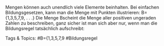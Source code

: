 Mengen können auch unendlich viele Elemente beinhalten. Bei einfachen Bildungsgesetzen, kann man
die Menge mit Punkten illustrieren:
B={1,3,5,7,9, . . .}
Die Menge Bscheint die Menge aller positiven ungeraden Zahlen zu beschreiben, ganz sicher ist man
sich aber nur, wenn man die Bildungsregel tatsächlich aufschreibt:

   Tags & Topics:
   #B={1,3,5,7,9
   #Bildungsregel